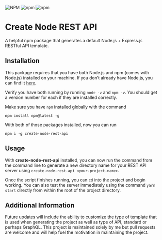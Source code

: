 ![NPM](https://img.shields.io/npm/l/create-node-rest-api) ![npm](https://img.shields.io/npm/v/create-node-rest-api) ![npm](https://img.shields.io/npm/dw/create-node-rest-api)

# Create Node REST API

A helpful npm package that generates a default Node.js + Express.js RESTful API template.

## Installation

This package requires that you have both Node.js and npm (comes with Node.js) installed on your machine. If you don't already have Node.js, you can find it [here](https://nodejs.org/en/download/).

Verify you have both running by running `node -v` and `npm -v`. You should get a version number for each if they are installed correctly.

Make sure you have `npm` installed globally with the command

```
npm install npm@latest -g
```

With both of those packages installed, now you can run

```
npm i -g create-node-rest-api
```

## Usage

With **create-node-rest-api** installed, you can now run the command from the command line to generate a new directory name for your REST API server using `create-node-rest-api <your-project-name>`.

Once the script finishes running, you can `cd` into the project and begin working. You can also test the server immediately using the command `yarn start` directly from within the root of the project directory.

## Additional Information

Future updates will include the ability to customize the type of template that is used when generating the project as well as type of API, standard or perhaps GraphQL. This project is maintained solely by me but pull requests are welcome and will help fuel the motivation in maintaining the project.
